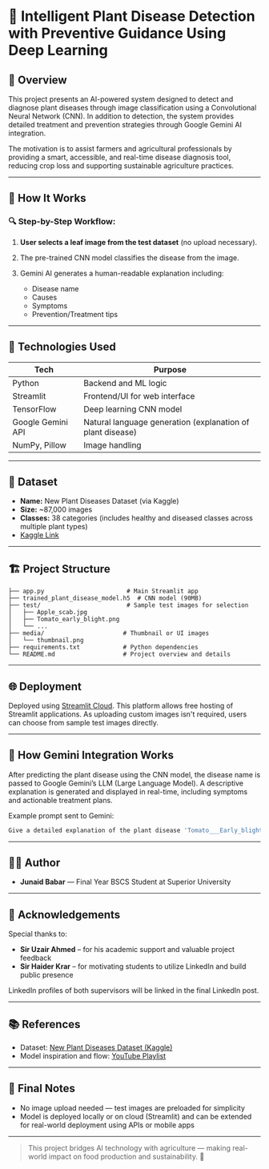 # 🌿 Intelligent Plant Disease Detection with Preventive Guidance Using Deep Learning

## 📖 Overview

This project presents an AI-powered system designed to detect and diagnose plant diseases through image classification using a Convolutional Neural Network (CNN). In addition to detection, the system provides detailed treatment and prevention strategies through Google Gemini AI integration.

The motivation is to assist farmers and agricultural professionals by providing a smart, accessible, and real-time disease diagnosis tool, reducing crop loss and supporting sustainable agriculture practices.

---

## 🚀 How It Works

### 🔍 Step-by-Step Workflow:

1. **User selects a leaf image from the test dataset** (no upload necessary).
2. The pre-trained CNN model classifies the disease from the image.
3. Gemini AI generates a human-readable explanation including:

   * Disease name
   * Causes
   * Symptoms
   * Prevention/Treatment tips

---

## 🧠 Technologies Used

| Tech              | Purpose                                                    |
| ----------------- | ---------------------------------------------------------- |
| Python            | Backend and ML logic                                       |
| Streamlit         | Frontend/UI for web interface                              |
| TensorFlow        | Deep learning CNN model                                    |
| Google Gemini API | Natural language generation (explanation of plant disease) |
| NumPy, Pillow     | Image handling                                             |

---

## 🧪 Dataset

* **Name:** New Plant Diseases Dataset (via Kaggle)
* **Size:** \~87,000 images
* **Classes:** 38 categories (includes healthy and diseased classes across multiple plant types)
* [Kaggle Link](https://www.kaggle.com/datasets/vipoooool/new-plant-diseases-dataset)

---

## 🏗 Project Structure

```
├── app.py                       # Main Streamlit app
├── trained_plant_disease_model.h5  # CNN model (90MB)
├── test/                        # Sample test images for selection
│   ├── Apple_scab.jpg
│   ├── Tomato_early_blight.png
│   └── ...
├── media/                      # Thumbnail or UI images
│   └── thumbnail.png
├── requirements.txt            # Python dependencies
└── README.md                   # Project overview and details
```

---

## 🌐 Deployment

Deployed using [Streamlit Cloud](https://streamlit.io/cloud). This platform allows free hosting of Streamlit applications. As uploading custom images isn't required, users can choose from sample test images directly.

---

## 💬 How Gemini Integration Works

After predicting the plant disease using the CNN model, the disease name is passed to Google Gemini’s LLM (Large Language Model). A descriptive explanation is generated and displayed in real-time, including symptoms and actionable treatment plans.

Example prompt sent to Gemini:

```python
Give a detailed explanation of the plant disease 'Tomato___Early_blight', including causes, symptoms, and treatment/prevention.
```

---

## 🧑‍💻 Author

* **Junaid Babar** — Final Year BSCS Student at Superior University

---

## 🙏 Acknowledgements

Special thanks to:

* **Sir Uzair Ahmed** – for his academic support and valuable project feedback
* **Sir Haider Krar** – for motivating students to utilize LinkedIn and build public presence

LinkedIn profiles of both supervisors will be linked in the final LinkedIn post.

---

## 📚 References

* Dataset: [New Plant Diseases Dataset (Kaggle)](https://www.kaggle.com/datasets/vipoooool/new-plant-diseases-dataset)
* Model inspiration and flow: [YouTube Playlist](https://youtube.com/playlist?list=PLvz5lCwTgdXDNcXEVwwHsb9DwjNXZGsoy&si=le-PZGGW5a9VttCZ)

---

## 🔗 Final Notes

* No image upload needed — test images are preloaded for simplicity
* Model is deployed locally or on cloud (Streamlit) and can be extended for real-world deployment using APIs or mobile apps

---

> This project bridges AI technology with agriculture — making real-world impact on food production and sustainability. 🌱
